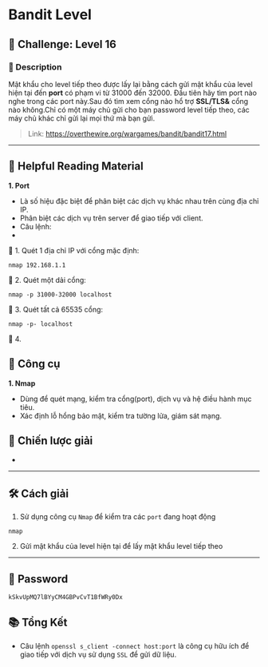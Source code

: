 
# Bandit Level

## 🧩 Challenge: Level 16

### 📝 Description
Mật khẩu cho level tiếp theo được lấy lại bằng cách gửi mật khẩu của level hiện tại đến **port** có phạm vi từ 31000 đến 32000.
Đầu tiên hãy tìm port nào nghe trong các port này.Sau đó tìm xem cổng nào hổ trợ **SSL/TLS&** cổng nào không.Chỉ có một máy chủ gửi cho bạn password level tiếp theo, các máy chủ khác chỉ gửi lại mọi thứ mà bạn gửi.

> Link: https://overthewire.org/wargames/bandit/bandit17.html

---

## 📖 Helpful Reading Material

**1. Port**
- Là số hiệu đặc biệt để phân biệt các dịch vụ khác nhau trên cùng địa chỉ IP.
- Phân biệt các dịch vụ trên server để giao tiếp với client.
- Câu lệnh:
- 
📌 1. Quét 1 địa chỉ IP với cổng mặc định:
```
nmap 192.168.1.1
```
📌 2. Quét một dải cổng:

```
nmap -p 31000-32000 localhost
```
📌 3. Quét tất cả 65535 cổng:

```
nmap -p- localhost
```
📌 4. 



## 🔧 Công cụ
**1. Nmap**
- Dùng để quét mạng, kiểm tra cổng(port), dịch vụ và hệ điều hành mục tiêu.
- Xác định lỗ hổng bảo mật, kiểm tra tường lửa, giám sát mạng.

## 🧠 Chiến lược giải
- 

---

## 🛠️ Cách giải

1. Sử dụng công cụ `Nmap` để kiểm tra các `port` đang hoạt động

```
nmap 

```

2. Gửi mật khẩu của level hiện tại để lấy mật khẩu level tiếp theo
---

## 🏁 Password

```
kSkvUpMQ7lBYyCM4GBPvCvT1BfWRy0Dx

```

## 📚 Tổng Kết

  - Câu lệnh `openssl s_client -connect host:port` là công cụ hữu ích để giao tiếp với dịch vụ sử dụng `SSL` để gửi dữ liệu.
